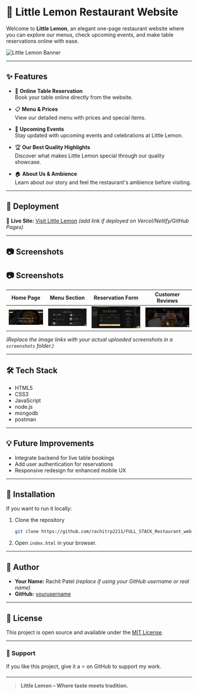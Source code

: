 # 🍋 Little Lemon Restaurant Website

Welcome to **Little Lemon**, an elegant one-page restaurant website where you can explore our menus, check upcoming events, and make table reservations online with ease.

![Little Lemon Banner](link-to-your-banner-or-screenshot-if-hosted)

---

## ✨ Features

- 📝 **Online Table Reservation**  
  Book your table online directly from the website.

- 📋 **Menu & Prices**  
  View our detailed menu with prices and special items.

- 🎉 **Upcoming Events**  
  Stay updated with upcoming events and celebrations at Little Lemon.

- 🏆 **Our Best Quality Highlights**  
  Discover what makes Little Lemon special through our quality showcase.

- 🏠 **About Us & Ambience**  
  Learn about our story and feel the restaurant's ambience before visiting.

---

## 🚀 Deployment

🔗 **Live Site:** [Visit Little Lemon](your-deployed-link-here) *(add link if deployed on Vercel/Netlify/GitHub Pages)*

---

## 📷 Screenshots
## 📷 Screenshots

| Home Page | Menu Section | Reservation Form | Customer Reviews |
|---|---|---|---|
| ![Home](./screenshots/home.png) | ![Menu](./screenshots/menu.png) | ![Reservation](./screenshots/reservation.png) | ![Reviews](./screenshots/review.png) |


*(Replace the image links with your actual uploaded screenshots in a `screenshots` folder.)*

---

## 🛠️ Tech Stack

- HTML5
- CSS3
- JavaScript
- node.js
- mongodb
- postman

---

## 💡 Future Improvements

- Integrate backend for live table bookings
- Add user authentication for reservations
- Responsive redesign for enhanced mobile UX

---

## 📌 Installation

If you want to run it locally:

1. Clone the repository

    ```bash
    git clone https://github.com/rachitrp2211/FULL_STACK_Restaurant_website.git
    ```

2. Open `index.html` in your browser.

---

## 👤 Author

- **Your Name:** Rachit Patel *(replace if using your GitHub username or real name)*  
- **GitHub:** [yourusername](https://github.com/rachitrp2211)

---

## 📄 License

This project is open source and available under the [MIT License](LICENSE).

---

### 🌟 Support

If you like this project, give it a ⭐️ on GitHub to support my work.

---

> **Little Lemon – Where taste meets tradition.**
